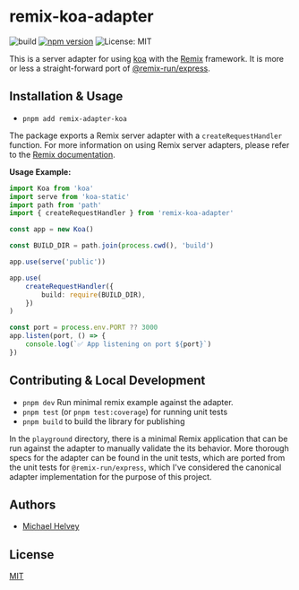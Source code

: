# remix-koa-adapter

![build](https://github.com/michaelhelvey/remix-koa-adapter/actions/workflows/nodejs.yml/badge.svg)
[![npm version](https://badge.fury.io/js/remix-koa-adapter.svg)](https://badge.fury.io/js/remix-koa-adapter)
![License: MIT](https://img.shields.io/badge/License-MIT-blue.svg)

This is a server adapter for using [koa](https://koajs.com) with the
[Remix](https:/remix.run) framework. It is more or less a straight-forward port
of [@remix-run/express](https://github.com/remix-run/remix/tree/main/packages/remix-express).

## Installation & Usage

-   `pnpm add remix-adapter-koa`

The package exports a Remix server adapter with a `createRequestHandler`
function. For more information on using Remix server adapters, please refer to the [Remix documentation](https://remix.run/docs/en/v1/other-api/adapter).

**Usage Example:**

```ts
import Koa from 'koa'
import serve from 'koa-static'
import path from 'path'
import { createRequestHandler } from 'remix-koa-adapter'

const app = new Koa()

const BUILD_DIR = path.join(process.cwd(), 'build')

app.use(serve('public'))

app.use(
	createRequestHandler({
		build: require(BUILD_DIR),
	})
)

const port = process.env.PORT ?? 3000
app.listen(port, () => {
	console.log(`✅ App listening on port ${port}`)
})
```

## Contributing & Local Development

-   `pnpm dev` Run minimal remix example against the adapter.
-   `pnpm test` (or `pnpm test:coverage`) for running unit tests
-   `pnpm build` to build the library for publishing

In the `playground` directory, there is a minimal Remix application that can be
run against the adapter to manually validate the its behavior. More thorough
specs for the adapter can be found in the unit tests, which are ported from the
unit tests for `@remix-run/express`, which I've considered the canonical adapter
implementation for the purpose of this project.

## Authors

-   [Michael Helvey](https://michaelhelvey.dev)

## License

[MIT](./LICENSE.md)
